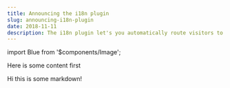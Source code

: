 ```yaml
---
title: Announcing the i18n plugin
slug: announcing-i18n-plugin
date: 2018-11-11
description: The i18n plugin let's you automatically route visitors to a locale specific URL based on their language or country.
---
```


import Blue from '$components/Image';

Here is some content first

<Blue src="https://www.aerobatic.com/media/blog/translate-languages.png" />

Hi this is some markdown!
